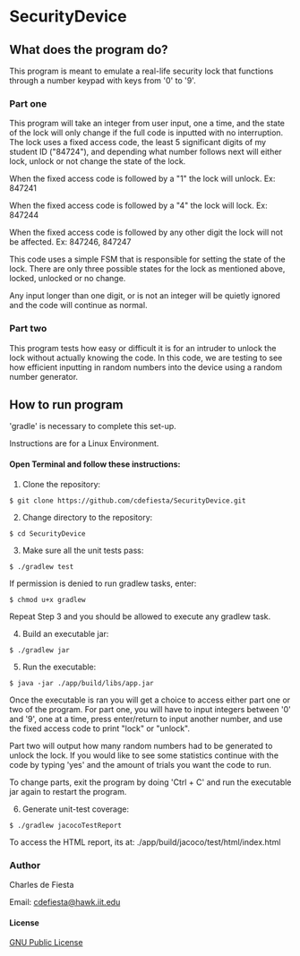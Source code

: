 # SecurityDevice

## What does the program do? ##

This program is meant to emulate a real-life security lock that functions through a number keypad with keys from '0' to '9'. 

### Part one ###

This program will take an integer from user input, one a time, and the state of the lock will only change if the full code is inputted with no interruption. The lock uses a fixed access code, the least 5 significant digits of my student ID ("84724"), and depending what number follows next will either lock, unlock or not change the state of the lock.

When the fixed access code is followed by a "1" the lock will unlock. Ex: 847241

When the fixed access code is followed by a "4" the lock will lock. Ex: 847244

When the fixed access code is followed by any other digit the lock will not be affected. Ex: 847246, 847247
  
This code uses a simple FSM that is responsible for setting the state of the lock. There are only three possible states for the lock as mentioned above, locked, unlocked or no change. 

Any input longer than one digit, or is not an integer will be quietly ignored and the code will continue as normal.

### Part two ###

This program tests how easy or difficult it is for an intruder to unlock the lock without actually knowing the code. In this code, we are testing to see how efficient inputting in random numbers into the device using a random number generator.

## How to run program ##

'gradle' is necessary to complete this set-up.

Instructions are for a Linux Environment.

#### Open Terminal and follow these instructions:

1) Clone the repository:
```
$ git clone https://github.com/cdefiesta/SecurityDevice.git
```

2) Change directory to the repository:
```
$ cd SecurityDevice
```

3) Make sure all the unit tests pass:
```
$ ./gradlew test
```
  
If permission is denied to run gradlew tasks, enter:
```
$ chmod u+x gradlew
```
Repeat Step 3 and you should be allowed to execute any gradlew task.
  
4) Build an executable jar:
```
$ ./gradlew jar
```

5) Run the executable:
```
$ java -jar ./app/build/libs/app.jar
```
Once the executable is ran you will get a choice to access either part one or two of the program. For part one, you will have to input integers between '0' and '9', one at a time, press enter/return to input another number, and use the fixed access code to print "lock" or "unlock". 

Part two will output how many random numbers had to be generated to unlock the lock. If you would like to see some statistics continue with the code by typing 'yes' and the amount of trials you want the code to run. 

To change parts, exit the program by doing 'Ctrl + C' and run the executable jar again to restart the program.

6) Generate unit-test coverage:
```
$ ./gradlew jacocoTestReport
```
To access the HTML report, its at: ./app/build/jacoco/test/html/index.html

### Author ###

Charles de Fiesta

Email: cdefiesta@hawk.iit.edu

#### License ####

[GNU Public License](https://www.gnu.org/licenses/gpl-3.0.html)
